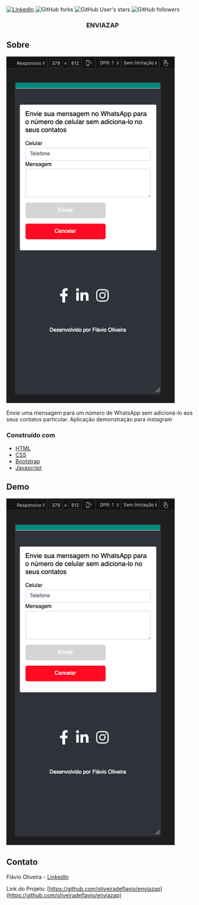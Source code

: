 [![LinkedIn][linkedin-shield]][linkedin-url]
![GitHub forks](https://img.shields.io/github/forks/oliveiradeflavio/enviazap?style=for-the-badge)
![GitHub User's stars](https://img.shields.io/github/stars/oliveiradeflavio?style=for-the-badge)
![GitHub followers](https://img.shields.io/github/followers/oliveiradeflavio?style=for-the-badge)


<h3 align="center">ENVIAZAP</h3>


<!-- ABOUT THE PROJECT -->
## Sobre 

[![tela inicial][product-screenshot]]()


Envie uma mensagem para um número de WhatsApp sem adicioná-lo aos seus contatos particular. Aplicação demonstração para instagram


### Construído com

* [HTML](https://www.w3schools.com/html/)
* [CSS](https://www.w3schools.com/css/)
* [Bootstrap](https://getbootstrap.com/)
* [Javascript](https://www.javascript.com/)

<!-- USAGE EXAMPLES -->
## Demo

![Aplicacao](https://github.com/oliveiradeflavio/enviazap/blob/main/img/app.png)


<!-- CONTACT -->
## Contato

Flávio Oliveira - [LinkedIn](https://www.linkedin.com/in/fladoliveira/)

Link do Projeto: [https://github.com/oliveiradeflavio/enviazap](https://github.com/oliveiradeflavio/enviazap)



<!-- MARKDOWN LINKS & IMAGES -->
<!-- https://www.markdownguide.org/basic-syntax/#reference-style-links -->
[linkedin-shield]: https://img.shields.io/badge/-LinkedIn-black.svg?style=for-the-badge&logo=linkedin&colorB=555
[linkedin-url]: https://www.linkedin.com/in/fladoliveira/
[product-screenshot]: https://github.com/oliveiradeflavio/enviazap/blob/main/img/app.png
